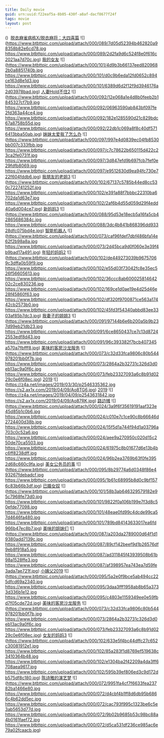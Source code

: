 ```yaml
---
title: Daily movie
guid: urn:uuid:f22eaf5a-8b05-430f-a8af-dacf8677f24f
tags: movie
layout: post
---
```


()
![]()
[脱衣麻雀病栋X/脱衣麻将：大四喜篇](magnet:?xt=urn:btih:B6XK6FZGFRVFGHSYRQEQPCVYXHAVDX)
![](https://www.btbttpic.com/upload/attach/000/089/7d05d52394b462820a98358b82e6cd78.jpg
https://www.btbttpic.com/upload/attach/000/089/2d2fa9d6c524f8e0f616c2021aa7d70c.jpg)
[我的女友](magnet:?xt=urn:btih:B6XK6FZGFRPNVFHSYRQEQPCVYXHAVDX)
![](https://www.btbttpic.com/upload/attach/000/101/4d9b3b66137eed8209682b0a8851740b.jpg
https://www.btbttpic.com/upload/attach/000/101/d0c9b6eda12fd0652c894ce163d8e1d3.jpg
https://www.btbttpic.com/upload/attach/000/101/6389d6d2f12f9d3946176a2d03978bad.jpg)
[人妻Hold不住2](magnet:?xt=urn:btih:B6XK6FZGFRPNFGHSYRQEQPCVYXHAVDX)
![](https://www.btbttpic.com/upload/attach/000/092/12e068a1e4d8b0feeb2b1845327cf7b9.jpg
https://www.btbttpic.com/upload/attach/000/092/06963590ab843bf097fe2fd363a44ce4.jpg
https://www.btbttpic.com/upload/attach/000/092/182e1285590d21c829bdc67a8758b55d.jpg
https://www.btbttpic.com/upload/attach/000/092/22db1c069a8f8c40df5716413bba50ab.jpg)
[妹妹太爱我了怎么办](magnet:?xt=urn:btih:B6XK6FZGFRPNFGHSYRQEQPCVYXHAVDX)
![](https://www.btbttpic.com/upload/attach/000/097/997e4d0839ec04fb8530bb007c333fbb.jpg
https://www.btbttpic.com/upload/attach/000/097/c7c78622b650115d422c23ca2fe0731f.jpg
https://www.btbttpic.com/upload/attach/000/097/3d847efd9b697fcb7fef0e29fdfb8069.jpg
https://www.btbttpic.com/upload/attach/000/097/e9512630d9ea94fc730e722f604fddb6.jpg)
[我朋友的老姐3](magnet:?xt=urn:btih:B6XK556FZGFRPNVFGHSYRQEQPCVYXHAVDX)
![](https://www.btbttpic.com/upload/attach/000/102/67137c5785b44ed8cc530c722741252f.jpg
https://www.btbttpic.com/upload/attach/000/102/e391a88f7bbbc22310ba6702da1d63e7.jpg
https://www.btbttpic.com/upload/attach/000/102/2af6b4d55d059d29f4edd40a6d004ce7.jpg)
[新妈妈3](magnet:?xt=urn:btih:B6XK6FZ5GFRPNVFGHSYRQEQPCVYXHAVDX)
![](https://www.btbttpic.com/upload/attach/000/088/95d53e18ecb5a16fa5cb42865686384c.jpg
https://www.btbttpic.com/upload/attach/000/088/3dc4b841b868396dd93328dfc075bd4e.jpg)
[智能机器人](magnet:?xt=urn:btih:B6XK6FZGFR4PNVFGHSYRQEQPCVYXHAVDX)
![](https://www.btbttpic.com/upload/attach/000/073/caf96fdef7dbf486bfa14e62f2b98a8a.jpg
https://www.btbttpic.com/upload/attach/000/073/2d45bca9d0f060e3e39f4b9bad17a491.jpg)
[年轻的妈妈2](magnet:?xt=urn:btih:B6XK634FZGFRPNVFGHSYRQEQPCVYXHAVDX)
![](https://www.btbttpic.com/upload/attach/000/102/de449273039b96757069c3dffa0b59f9.jpg
https://www.btbttpic.com/upload/attach/000/102/e55d03f73042fc8e35ec526f56605613.jpg
https://www.btbttpic.com/upload/attach/000/102/36ccc8ab60002581464202c2ce830236.jpg
https://www.btbttpic.com/upload/attach/000/102/169ce1d0ae19e4d25d46e28f45860f63.jpg
https://www.btbttpic.com/upload/attach/000/102/df320f9700871ce563a17442cb2573b0.jpg
https://www.btbttpic.com/upload/attach/000/102/45fd3f54340abbd83ee3303af85b7dc3.jpg)
[我妻子的姐姐3](magnet:?xt=urn:btih:B62XK6FZGFRPNVFGHSYRQEQPCVYXHAVDX)
![](https://www.btbttpic.com/upload/attach/000/091/97144b6e6b200a5b9b237d99eb21db23.jpg
https://www.btbttpic.com/upload/attach/000/091/6ce8650437ce7c13d87242553edf8d43.jpg
https://www.btbttpic.com/upload/attach/000/091/96c393382f7bcb407345a570a7fbfff8.jpg)
[美味的客房沙龙服务](magnet:?xt=urn:btih:B6X3K6FZGFRPNVFGHSYRQEQPCVYXHAVDX)
![](https://www.btbttpic.com/upload/attach/000/073/c32d33fca9806c80b544978201bb0f7b.jpg
https://www.btbttpic.com/upload/attach/000/073/2864a2b32731c326d3d0eb13ac9a0f6c.jpg
https://www.btbttpic.com/upload/attach/000/073/feb23327093a6c8b91d0229c0e6f08ec.jpg)
[2019](magnet:?xt=urn:btih:0C2707FD7581E3F777AB600E613D7B181F55E161)
![](https://z4a.net/images/2019/03/30/p2546335362.jpg
https://s2.ax1x.com/2019/04/09/Ao8TG6.jpg)
[2019](magnet:?xt=urn:btih:BBF5485BF00F2C11994DC4F634EB8DDCD9DAE30D)
![](https://z4a.net/images/2019/04/09/p2543631842.jpg
https://s2.ax1x.com/2019/04/09/Ao87RK.jpg)
[路边摊](magnet:?xt=urn:btih:0FAEAF172C5EDA94C796230241E2AE2E705477)
![](https://www.btbttpic.com/upload/attach/000/024/3a9f6f35619191aaf323e45d85b1c0b6.jpg
https://www.btbttpic.com/upload/attach/000/024/c010e7c1ce90c8b66646d2724400d38b.jpg
https://www.btbttpic.com/upload/attach/000/024/15f5d1a744f94d1a03796a703c0c52a6.jpg
https://www.btbttpic.com/upload/attach/000/024/aee9a270950c020d15c250de70ca5503.jpg
https://www.btbttpic.com/upload/attach/000/024/61975c8b01677d6e13b4bc6ff8238dff.jpg
https://www.btbttpic.com/upload/attach/000/024/96b2ea3769b63f0fe3952d68c660c9fa.jpg)
[美女公务员的事](magnet:?xt=urn:btih:0FAEAF1762C5EDA94C796230241E2AE2E705477)
![](https://www.btbttpic.com/upload/attach/000/095/8b29774a6d0348f86e493267fdebadcf.jpg
https://www.btbttpic.com/upload/attach/000/095/1b61c68995b8d0c9bf1576c83b66b3df.jpg)
[已婚女奴](magnet:?xt=urn:btih:0F6AEAF17262C5EDA94C796230241E2AE2E705477)
![](https://www.btbttpic.com/upload/attach/000/101/58b3ab646329579182e95c7968fe73d0.jpg
https://www.btbttpic.com/upload/attach/000/101/9822f0a106b199e7f3d8c50efde77098.jpg
https://www.btbttpic.com/upload/attach/000/101/48eae0fd99c4dcde99ca57d4646fa480.jpg
https://www.btbttpic.com/upload/attach/000/101/789bd84143633017ea6fd966b47ec8b7.jpg)
[美味的姐妹们](magnet:?xt=urn:btih:0FA34EAF17262C5EDA94C796230241E2AE2E705477)
![](https://www.btbttpic.com/upload/attach/000/087/a203da2789000d64f1d19380add7139c.jpg
https://www.btbttpic.com/upload/attach/000/087/89cf142beef9d1b26576df9eb8f918a5.jpg
https://www.btbttpic.com/upload/attach/000/087/ad311845f43939508b61b98a1528ffe3.jpg
https://www.btbttpic.com/upload/attach/000/087/af398957ea743ea7d59fe3ada7ae721f.jpg)
[小姨父2019](magnet:?xt=urn:btih:0FA4EAF17262C5EDA94C796230241E2AE2E705477)
![](https://www.btbttpic.com/upload/attach/000/095/5a2e0f9bce5ab494cc225dfcd69a2340.jpg
https://www.btbttpic.com/upload/attach/000/095/3daa3fff1958ab8b65a3733d336b1e12.jpg
https://www.btbttpic.com/upload/attach/000/095/c4803e1159349ee0e59fbd7f05cde72d.jpg)
[美味的客房沙龙服务](magnet:?xt=urn:btih:0FAEAF197262C5EDA94C796230241E2AE2E705477)
![](https://www.btbttpic.com/upload/attach/000/073/c32d33fca9806c80b544978201bb0f7b.jpg
https://www.btbttpic.com/upload/attach/000/073/2864a2b32731c326d3d0eb13ac9a0f6c.jpg
https://www.btbttpic.com/upload/attach/000/073/feb23327093a6c8b91d0229c0e6f08ec.jpg)
[女友的妈妈3](magnet:?xt=urn:btih:0F2AEAF17262C5EDA94C796230241E2AE2E705477)
![](https://www.btbttpic.com/upload/attach/000/102/633e5f4bc44dffc27c652c30081912e1.jpg
https://www.btbttpic.com/upload/attach/000/102/85a283f1d8769ef519638c3410364b48.jpg
https://www.btbttpic.com/upload/attach/000/102/e1304ba2f42209a4da3ff6708aea9617.jpg
https://www.btbttpic.com/upload/attach/000/102/595b39ef806ed3c9d172db575df8c180.jpg)
[陈诗雅的演艺梦](magnet:?xt=urn:btih:0FAEAF7262C5EDA94C796230241E2AE2E705477)
![](https://www.btbttpic.com/upload/attach/000/072/9951fa4cf7f6633fea23782ba1466e80.jpg
https://www.btbttpic.com/upload/attach/000/072/d4cbf4b1ff8d6db95b6866c4b62dd5ec.jpg
https://www.btbttpic.com/upload/attach/000/072/cac793f995c1323be6c5e3ab5653d77d.jpg
https://www.btbttpic.com/upload/attach/000/072/9b02b9685b53c98bc88a4b0161faef72.jpg
https://www.btbttpic.com/upload/attach/000/072/d5ca531df236ce985ac6e79a02fcaacb.jpg)
